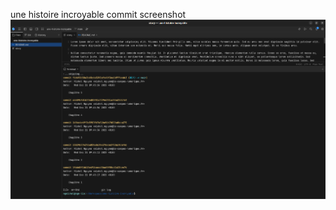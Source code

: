 une histoire incroyable commit screenshot
![alt text][screenshot-commit]

[screenshot-commit]: https://github.com/cnmichel/memo-git/blob/main/screen_git.png
